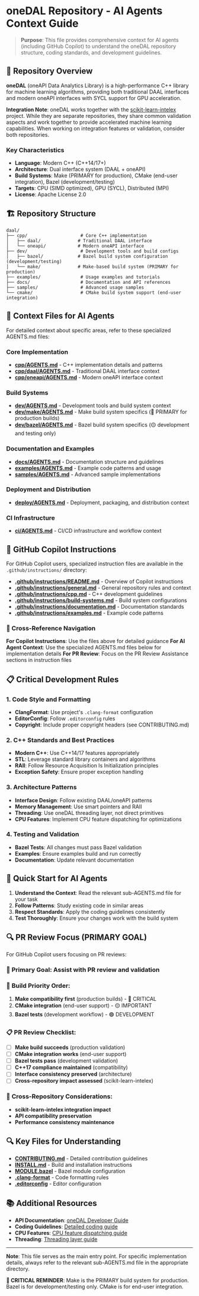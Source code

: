 # oneDAL Repository - AI Agents Context Guide

> **Purpose**: This file provides comprehensive context for AI agents (including GitHub Copilot) to understand the oneDAL repository structure, coding standards, and development guidelines.

## 🎯 Repository Overview

**oneDAL** (oneAPI Data Analytics Library) is a high-performance C++ library for machine learning algorithms, providing both traditional DAAL interfaces and modern oneAPI interfaces with SYCL support for GPU acceleration.

**Integration Note**: oneDAL works together with the [scikit-learn-intelex](https://github.com/intel/scikit-learn-intelex) project. While they are separate repositories, they share common validation aspects and work together to provide accelerated machine learning capabilities. When working on integration features or validation, consider both repositories.

### Key Characteristics
- **Language**: Modern C++ (C++14/17+)
- **Architecture**: Dual interface system (DAAL + oneAPI)
- **Build Systems**: Make (PRIMARY for production), CMake (end-user integration), Bazel (development/testing)
- **Targets**: CPU (SIMD optimized), GPU (SYCL), Distributed (MPI)
- **License**: Apache License 2.0

## 🏗️ Repository Structure

```
daal/
├── cpp/                    # Core C++ implementation
│   ├── daal/              # Traditional DAAL interface
│   └── oneapi/            # Modern oneAPI interface
├── dev/                    # Development tools and build configs
│   ├── bazel/             # Bazel build system configuration (development/testing)
│   └── make/              # Make-based build system (PRIMARY for production)
├── examples/               # Usage examples and tutorials
├── docs/                   # Documentation and API references
├── samples/                # Advanced usage samples
└── cmake/                  # CMake build system support (end-user integration)
```

## 🔗 Context Files for AI Agents

For detailed context about specific areas, refer to these specialized AGENTS.md files:

### Core Implementation
- **[cpp/AGENTS.md](cpp/AGENTS.md)** - C++ implementation details and patterns
- **[cpp/daal/AGENTS.md](cpp/daal/AGENTS.md)** - Traditional DAAL interface context
- **[cpp/oneapi/AGENTS.md](cpp/oneapi/AGENTS.md)** - Modern oneAPI interface context

### Build Systems
- **[dev/AGENTS.md](dev/AGENTS.md)** - Development tools and build system context
- **[dev/make/AGENTS.md](dev/make/AGENTS.md)** - Make build system specifics (🔴 PRIMARY for production builds)
- **[dev/bazel/AGENTS.md](dev/bazel/AGENTS.md)** - Bazel build system specifics (🟡 development and testing only)

### Documentation and Examples
- **[docs/AGENTS.md](docs/AGENTS.md)** - Documentation structure and guidelines
- **[examples/AGENTS.md](examples/AGENTS.md)** - Example code patterns and usage
- **[samples/AGENTS.md](samples/AGENTS.md)** - Advanced sample implementations

### Deployment and Distribution
- **[deploy/AGENTS.md](deploy/AGENTS.md)** - Deployment, packaging, and distribution context

### CI Infrastructure
- **[ci/AGENTS.md](ci/AGENTS.md)** - CI/CD infrastructure and workflow context

## 🤖 GitHub Copilot Instructions

For GitHub Copilot users, specialized instruction files are available in the `.github/instructions/` directory:

- **[.github/instructions/README.md](.github/instructions/README.md)** - Overview of Copilot instructions
- **[.github/instructions/general.md](.github/instructions/general.md)** - General repository rules and context
- **[.github/instructions/cpp.md](.github/instructions/cpp.md)** - C++ development guidelines
- **[.github/instructions/build-systems.md](.github/instructions/build-systems.md)** - Build system configurations
- **[.github/instructions/documentation.md](.github/instructions/documentation.md)** - Documentation standards
- **[.github/instructions/examples.md](.github/instructions/examples.md)** - Example code patterns

### 🔄 Cross-Reference Navigation

**For Copilot Instructions**: Use the files above for detailed guidance
**For AI Agent Context**: Use the specialized AGENTS.md files below for implementation details
**For PR Review**: Focus on the PR Review Assistance sections in instruction files

## 📋 Critical Development Rules

### 1. Code Style and Formatting
- **ClangFormat**: Use project's `.clang-format` configuration
- **EditorConfig**: Follow `.editorconfig` rules
- **Copyright**: Include proper copyright headers (see CONTRIBUTING.md)

### 2. C++ Standards and Best Practices
- **Modern C++**: Use C++14/17 features appropriately
- **STL**: Leverage standard library containers and algorithms
- **RAII**: Follow Resource Acquisition Is Initialization principles
- **Exception Safety**: Ensure proper exception handling

### 3. Architecture Patterns
- **Interface Design**: Follow existing DAAL/oneAPI patterns
- **Memory Management**: Use smart pointers and RAII
- **Threading**: Use oneDAL threading layer, not direct primitives
- **CPU Features**: Implement CPU feature dispatching for optimizations

### 4. Testing and Validation
- **Bazel Tests**: All changes must pass Bazel validation
- **Examples**: Ensure examples build and run correctly
- **Documentation**: Update relevant documentation

## 🚀 Quick Start for AI Agents

1. **Understand the Context**: Read the relevant sub-AGENTS.md file for your task
2. **Follow Patterns**: Study existing code in similar areas
3. **Respect Standards**: Apply the coding guidelines consistently
4. **Test Thoroughly**: Ensure your changes work with the build system

## 🔍 PR Review Focus (PRIMARY GOAL)

For GitHub Copilot users focusing on PR reviews:

### 🎯 **Primary Goal**: Assist with PR review and validation
### 🔴 **Build Priority Order**:
1. **Make compatibility first** (production builds) - 🔴 CRITICAL
2. **CMake integration** (end-user support) - 🟡 IMPORTANT  
3. **Bazel tests** (development workflow) - 🟢 DEVELOPMENT

### 📋 **PR Review Checklist**:
- [ ] **Make build succeeds** (production validation)
- [ ] **CMake integration works** (end-user support)
- [ ] **Bazel tests pass** (development validation)
- [ ] **C++17 compliance maintained** (compatibility)
- [ ] **Interface consistency preserved** (architecture)
- [ ] **Cross-repository impact assessed** (scikit-learn-intelex)

### 🔄 **Cross-Repository Considerations**:
- **scikit-learn-intelex integration impact**
- **API compatibility preservation**
- **Performance consistency maintenance**

## 🔍 Key Files for Understanding

- **[CONTRIBUTING.md](CONTRIBUTING.md)** - Detailed contribution guidelines
- **[INSTALL.md](INSTALL.md)** - Build and installation instructions
- **[MODULE.bazel](MODULE.bazel)** - Bazel module configuration
- **[.clang-format](.clang-format)** - Code formatting rules
- **[.editorconfig](.editorconfig)** - Editor configuration

## 📚 Additional Resources

- **API Documentation**: [oneDAL Developer Guide](https://uxlfoundation.github.io/oneDAL/)
- **Coding Guidelines**: [Detailed coding guide](https://uxlfoundation.github.io/oneDAL/contribution/coding_guide.html)
- **CPU Features**: [CPU feature dispatching guide](https://uxlfoundation.github.io/oneDAL/contribution/cpu_features.html)
- **Threading**: [Threading layer guide](https://uxlfoundation.github.io/oneDAL/contribution/threading.html)

---

**Note**: This file serves as the main entry point. For specific implementation details, always refer to the relevant sub-AGENTS.md file in the appropriate directory.

**🚨 CRITICAL REMINDER**: Make is the PRIMARY build system for production. Bazel is for development/testing only. CMake is for end-user integration.

